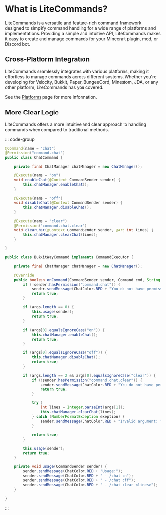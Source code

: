 <script setup>
import LiteCommandsLogo from "../../components/logo/LiteCommandsLogo.vue";
</script>

# What is LiteCommands?

<LiteCommandsLogo/>

LiteCommands is a versatile and feature-rich command framework designed to simplify command handling for a wide range of platforms and implementations. Providing a simple and intuitive API, LiteCommands makes it easy to create and manage commands for your Minecraft plugin, mod, or Discord bot.

## Cross-Platform Integration

LiteCommands seamlessly integrates with various platforms, making it effortless to manage commands across different systems. Whether you're developing for Velocity, Bukkit, Paper, BungeeCord, Minestom, JDA, or any other platform, LiteCommands has you covered.

See the [Platforms](platforms.md) page for more information.

## More Clear Logic

LiteCommands offers a more intuitive and clear approach to handling commands when compared to traditional methods.

::: code-group

```java [LiteCommands]
@Command(name = "chat")
@Permission("command.chat")
public class ChatCommand {

    private final ChatManager chatManager = new ChatManager();

    @Execute(name = "on")
    void enableChat(@Context CommandSender sender) {
        this.chatManager.enableChat();
    }

    @Execute(name = "off")
    void disableChat(@Context CommandSender sender) {
        this.chatManager.disableChat();
    }

    @Execute(name = "clear")
    @Permission("command.chat.clear")
    void clearChat(@Context CommandSender sender, @Arg int lines) {
        this.chatManager.clearChat(lines);
    }

}
```

```java [Traditional - Bukkit]
public class BukkitWayCommand implements CommandExecutor {

    private final ChatManager chatManager = new ChatManager();

    @Override
    public boolean onCommand(CommandSender sender, Command cmd, String label, String[] args) {
        if (!sender.hasPermission("command.chat")) {
            sender.sendMessage(ChatColor.RED + "You do not have permission to use this command.");
            return true;
        }

        if (args.length == 0) {
            this.usage(sender);
            return true;
        }

        if (args[0].equalsIgnoreCase("on")) {
            this.chatManager.enableChat();
            return true;
        }

        if (args[0].equalsIgnoreCase("off")) {
            this.chatManager.disableChat();
            return true;
        }

        if (args.length == 2 && args[0].equalsIgnoreCase("clear")) {
            if (!sender.hasPermission("command.chat.clear")) {
                sender.sendMessage(ChatColor.RED + "You do not have permission to use this command.");
                return true;
            }

            try {
                int lines = Integer.parseInt(args[1]);
                this.chatManager.clearChat(lines);
            } catch (NumberFormatException exeption) {
                sender.sendMessage(ChatColor.RED + "Invalid argument: " + args[1] + " is not a number.");
            }

            return true;
        }

        this.usage(sender);
        return true;
    }

    private void usage(CommandSender sender) {
        sender.sendMessage(ChatColor.RED + "Usage:");
        sender.sendMessage(ChatColor.RED + " - /chat on");
        sender.sendMessage(ChatColor.RED + " - /chat off");
        sender.sendMessage(ChatColor.RED + " - /chat clear <lines>");
    }

}
```

:::
